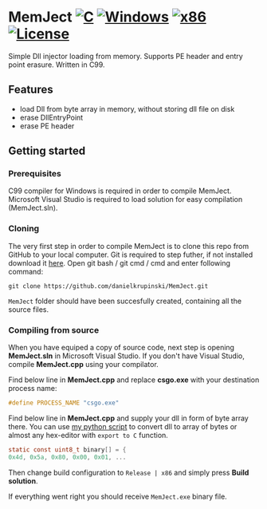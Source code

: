 # MemJect [![C](https://img.shields.io/badge/language-C-%23f34b7d.svg)](https://en.wikipedia.org/wiki/C) [![Windows](https://img.shields.io/badge/platform-Windows-0078d7.svg)](https://en.wikipedia.org/wiki/Microsoft_Windows) [![x86](https://img.shields.io/badge/arch-x86-red.svg)](https://en.wikipedia.org/wiki/X86) [![License](https://img.shields.io/github/license/danielkrupinski/MemJect.svg)](LICENSE)
Simple Dll injector loading from memory. Supports PE header and entry point erasure. Written in C99.

## Features

* load Dll from byte array in memory, without storing dll file on disk
* erase DllEntryPoint
* erase PE header

## Getting started

### Prerequisites
C99 compiler for Windows is required in order to compile MemJect. Microsoft Visual Studio is required to load solution for easy compilation (MemJect.sln).

### Cloning
The very first step in order to compile MemJect is to clone this repo from GitHub to your local computer. Git is required to step futher, if not installed download it [here](https://git-scm.com). Open git bash / git cmd / cmd and enter following command:
```
git clone https://github.com/danielkrupinski/MemJect.git
```
`MemJect` folder should have been succesfully created, containing all the source files.

### Compiling from source

When you have equiped a copy of source code, next step is opening **MemJect.sln** in Microsoft Visual Studio. If you don't have Visual Studio, compile **MemJect.cpp** using your compilator.

Find below line in **MemJect.cpp** and replace **csgo.exe** with your destination process name:
```c
#define PROCESS_NAME "csgo.exe"
```

Find below line in **MemJect.cpp** and supply your dll in form of byte array there.
You can use [my python script](https://github.com/danielkrupinski/PE2HEX) to convert dll to array of bytes or almost any hex-editor with `export to C` function.
```c
static const uint8_t binary[] = {
0x4d, 0x5a, 0x80, 0x00, 0x01, ...
```
Then change build configuration to `Release | x86` and simply press **Build solution**.

If everything went right you should receive `MemJect.exe` binary file.
